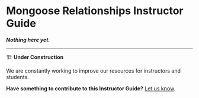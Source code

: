 <h1>
  <span class="headline">Mongoose Relationships</span>
  <span class="subhead">Instructor Guide</span>
</h1>

**_Nothing here yet._**

---

🏗️ **Under Construction**

We are constantly working to improve our resources for instructors and students.

**Have something to contribute to this Instructor Guide?** [Let us know](https://pages.git.generalassemb.ly/modular-curriculum-all-courses/universal-resources-internal/module-feedback.html).
